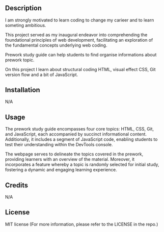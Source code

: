 # <Prework Study Guide Webpage>

## Description

I am strongly motivated to learn coding to change my carieer and to learn someting ambitious.

This project served as my inaugural endeavor into comprehending the foundational principles of web development, facilitating an exploration of the fundamental concepts underlying web coding.

Prework study guide can help students to find organise informations about prework topic.

On this project I learn about structural coding HTML, visual effect CSS,
Git version flow and a bit of JavaScript.

## Installation

N/A

## Usage

The prework study guide encompasses four core topics: HTML, CSS, Git, and JavaScript, each accompanied by succinct informational content. Additionally, it includes a segment of JavaScript code, enabling students to test their understanding within the DevTools console.

The webpage serves to delineate the topics covered in the prework, providing learners with an overview of the material. Moreover, it incorporates a feature whereby a topic is randomly selected for initial study, fostering a dynamic and engaging learning experience.

## Credits

N/A

## License

MIT license
(For more information, please refer to the LICENSE in the repo.)